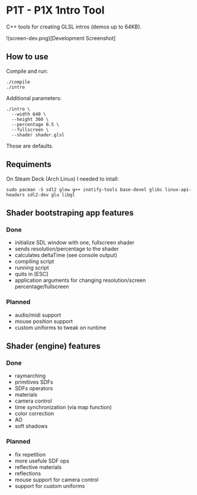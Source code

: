 # P1T - P1X 1ntro Tool

C++ tools for creating GLSL intros (demos up to 64KB).

!(screen-dev.png)[Development Screenshot]

## How to use

Compile and run:
```
./compile
./intro
```

Additional parameters:
```
./intro \
  --width 640 \
  --height 360 \
  --percentage 0.5 \
  --fullscreen \
  --shader shader.glsl
```

Those are defaults.

## Requiments

On Steam Deck (Arch Linux) I needed to intall:
```
sudo pacman -S sdl2 glew g++ inotify-tools base-devel glibc linux-api-headers sdl2-dev glu libgl
```

## Shader bootstraping app features

### Done
- initialize SDL window with one, fullscreen shader
- sends resolution/percentage to the shader
- calculates deltaTime (see console output)
- compiling script
- running script
- quits in [ESC]
- application arguments for changing resolution/screen percentage/fullscreen

### Planned
- audio/midi support
- mouse position support
- custom uniforms to tweak on runtime

## Shader (engine) features

### Done
- raymarching
- primitives SDFs
- SDFs operators
- materials
- camera control
- time synchronization (via map function)
- color correction
- AO
- soft shadows

### Planned
- fix repetition
- more usefule SDF ops
- reflective materials
- reflections
- mouse support for camera control
- support for custom uniforms
